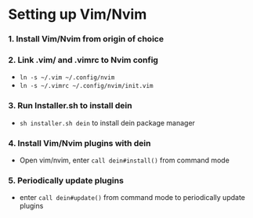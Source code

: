 # Setting up Vim/Nvim

### 1. Install Vim/Nvim from origin of choice

### 2. Link .vim/ and .vimrc to Nvim config

* `ln -s ~/.vim ~/.config/nvim`
* `ln -s ~/.vimrc ~/.config/nvim/init.vim`

### 3. Run Installer.sh to install dein

* `sh installer.sh dein` to install dein package manager

### 4. Install Vim/Nvim plugins with dein

* Open vim/nvim, enter `call dein#install()` from command mode

### 5. Periodically update plugins

* enter `call dein#update()` from command mode to periodically update plugins
